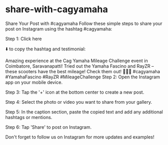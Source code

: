 # share-with-cagyamaha
Share Your Post with #cagyamaha
Follow these simple steps to share your post on Instagram using the hashtag #cagyamaha:

Step 1:
Click here

⬇️
to copy the hashtag and testimonial:

Amazing experience at the Cag Yamaha Mileage Challenge event in Coimbatore, Saravanapatti! Tried out the Yamaha Fascino and RayZR – these scooters have the best mileage! Check them out! 🚴‍♂️✨ #cagyamaha #YamahaFascino #RayZR #MileageChallenge
Step 2:
Open the Instagram app on your mobile device.

Step 3:
Tap the '+' icon at the bottom center to create a new post.

Step 4:
Select the photo or video you want to share from your gallery.

Step 5:
In the caption section, paste the copied text and add any additional hashtags or mentions.

Step 6:
Tap 'Share' to post on Instagram.

Don't forget to follow us on Instagram for more updates and examples!
